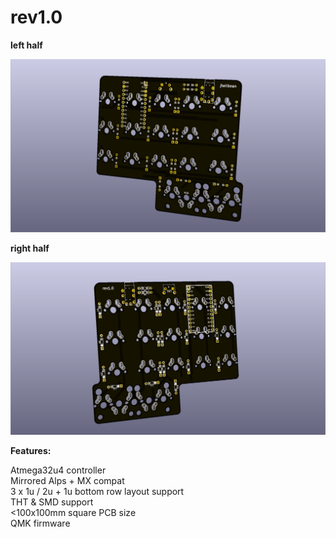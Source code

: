 # rev1.0

**left half**

![left half](images/left_rev1.0.png?raw=true "left half")

**right half**

![right half](images/right_rev1.0.png?raw=true "right half")

**Features:**

Atmega32u4 controller  
Mirrored Alps + MX compat  
3 x 1u / 2u + 1u bottom row layout support  
THT & SMD support  
<100x100mm square PCB size  
QMK firmware
